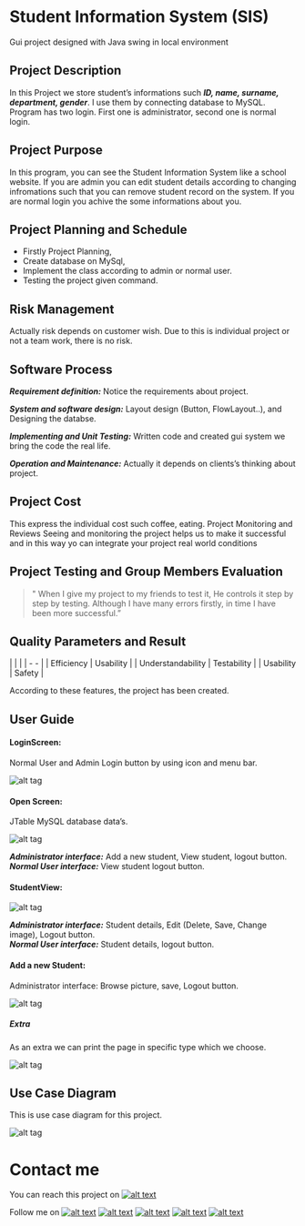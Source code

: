 # Student Information System (SIS)
Gui project designed with Java swing in local environment

## Project Description
In this Project we store student’s informations  such ***ID, name, surname, department, gender***. I use them by connecting database to MySQL. Program has two login. First one is administrator, second one is normal login.

## Project Purpose
In this program, you can see the Student Information System like a school website. If you are admin you can edit student details according to changing infromations such that you can remove student record on the system. If you are normal login you achive the some informations about you.

## Project Planning and Schedule
- Firstly Project Planning,
- Create database on MySql,
- Implement the class according to admin or normal user.
- Testing the project given command.

## Risk Management
Actually risk depends on customer wish. Due to this is individual project or not a team work, there is no risk.

## Software Process
***Requirement definition:*** Notice the requirements about project.

***System and software design:*** Layout design (Button, FlowLayout..), and Designing the databse.

***Implementing and Unit Testing:*** Written code and created gui system we bring the code the real life.

***Operation and Maintenance:*** Actually it depends on clients’s thinking about project.

## Project Cost
This express the individual cost such coffee, eating.
Project Monitoring and Reviews
Seeing and monitoring the project helps us to make it successful and in this way yo can integrate your project real world conditions

## Project Testing and Group Members Evaluation
> " When I give my project to my friends to test it, He controls it step by step by testing. Although I have many errors firstly, in time I have been  more successful.”

## Quality Parameters and Result

|  |  |
| -  -      |
| Efficiency | Usability |
| Understandability | Testability |
| Usability | Safety |

According to these features, the project has been created.

## User Guide
#### LoginScreen:
Normal User and Admin Login button by using icon and menu bar.

![alt tag](Student-Information-System/Screenshots/res4.JPG)

#### Open Screen:
JTable MySQL database data’s.

![alt tag](Student-Information-System/Screenshots/res1.JPG)

***Administrator interface:***
Add a new student, View student, logout button.</br>
***Normal User interface:***
View student logout button.

#### StudentView:
![alt tag](Student-Information-System/Screenshots/res3.JPG)

***Administrator interface:***
Student details, Edit (Delete, Save, Change image), Logout button.</br>
***Normal User interface:*** Student details, logout button.


#### Add a new Student:
Administrator interface: Browse picture, save, Logout button.

![alt tag](Student-Information-System/Screenshots/res2.JPG)

##### Extra
As an extra we can print the page in specific type which we choose.

![alt tag](Student-Information-System/Screenshots/res5.JPG)

## Use Case Diagram
This is use case diagram for this project.

![alt tag](Student-Information-System/Screenshots/usecase.JPG)

# Contact me
You can reach this project on [![alt text][3.1]][6]


Follow me on [![alt text][1.1]][1]
[![alt text][2.1]][2]
[![alt text][3.1]][3]
[![alt text][4.1]][4]
[![alt text][5.1]][5]


[1.1]:https://mehmetcangulesci.com/wp-content/uploads/2017/03/Twitter.png (twitter icon with padding)
[2.1]: https://mehmetcangulesci.com/wp-content/uploads/2017/03/Linkedin.png (linkedin icon with padding)
[3.1]: https://mehmetcangulesci.com/wp-content/uploads/2017/03/Github.png (github icon with padding)
[4.1]: https://mehmetcangulesci.com/wp-content/uploads/2017/03/Instagram.png (instagram icon with padding)
[5.1]:https://mehmetcangulesci.com/wp-content/uploads/2017/03/micon.png


<!-- links to your social media accounts -->

[1]: https://twitter.com/mehmetgulesci
[2]: https://www.linkedin.com/in/mehmetcan-g%C3%BCle%C5%9F%C3%A7i-39155458/
[3]: https://github.com/mgulesci
[4]: https://www.instagram.com/mgulesci/
[5]: https://mehmetcangulesci.com
[6]: https://github.com/mgulesci/Student-Information-System
